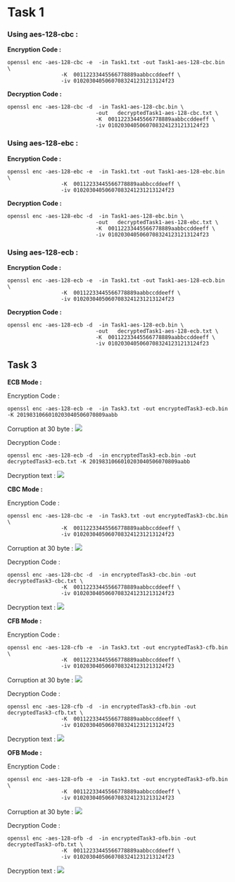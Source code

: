 # Task 1

### Using aes-128-cbc :

<b>Encryption Code :</b>
```
openssl enc -aes-128-cbc -e  -in Task1.txt -out Task1-aes-128-cbc.bin \
                 -K  00112233445566778889aabbccddeeff \
                 -iv 01020304050607083241231213124f23
```

<b>Decryption Code :</b>
```
openssl enc -aes-128-cbc -d  -in Task1-aes-128-cbc.bin \
                            -out   decryptedTask1-aes-128-cbc.txt \
                            -K  00112233445566778889aabbccddeeff \
                            -iv 01020304050607083241231213124f23
```

### Using aes-128-ebc :

<b>Encryption Code :</b>
```
openssl enc -aes-128-ebc -e  -in Task1.txt -out Task1-aes-128-ebc.bin \
                 -K  00112233445566778889aabbccddeeff \
                 -iv 01020304050607083241231213124f23
```

<b>Decryption Code :</b>
```
openssl enc -aes-128-ebc -d  -in Task1-aes-128-ebc.bin \
                            -out   decryptedTask1-aes-128-ebc.txt \
                            -K  00112233445566778889aabbccddeeff \
                            -iv 01020304050607083241231213124f23
```

### Using aes-128-ecb :

<b>Encryption Code :</b>
```
openssl enc -aes-128-ecb -e  -in Task1.txt -out Task1-aes-128-ecb.bin \
                 -K  00112233445566778889aabbccddeeff \
                 -iv 01020304050607083241231213124f23
```

<b>Decryption Code :</b>
```
openssl enc -aes-128-ecb -d  -in Task1-aes-128-ecb.bin \
                            -out   decryptedTask1-aes-128-ecb.txt \
                            -K  00112233445566778889aabbccddeeff \
                            -iv 01020304050607083241231213124f23
```




## Task 3

<b>ECB Mode :</b>  

Encryption Code :
```
openssl enc -aes-128-ecb -e  -in Task3.txt -out encryptedTask3-ecb.bin -K 2019831066010203040506070809aabb
```

Corruption at 30 byte :
<img src="../Lab3/Task3/ecb.png">

Decryption Code :
```
openssl enc -aes-128-ecb -d  -in encryptedTask3-ecb.bin -out decryptedTask3-ecb.txt -K 2019831066010203040506070809aabb
```
Decryption text :
<img src="../Lab3/Task3/decb.png">

<b>CBC Mode :</b>  

Encryption Code :
```
openssl enc -aes-128-cbc -e  -in Task3.txt -out encryptedTask3-cbc.bin \
                 -K  00112233445566778889aabbccddeeff \
                 -iv 01020304050607083241231213124f23
```

Corruption at 30 byte :
<img src="../Lab3/Task3/cbc.png">

Decryption Code :
```
openssl enc -aes-128-cbc -d  -in encryptedTask3-cbc.bin -out decryptedTask3-cbc.txt \
                 -K  00112233445566778889aabbccddeeff \
                 -iv 01020304050607083241231213124f23
```

Decryption text :
<img src="../Lab3/Task3/dcbc.png">

<b>CFB Mode :</b>  

Encryption Code :
```
openssl enc -aes-128-cfb -e  -in Task3.txt -out encryptedTask3-cfb.bin \
                 -K  00112233445566778889aabbccddeeff \
                 -iv 01020304050607083241231213124f23
```

Corruption at 30 byte :
<img src="../Lab3/Task3/cfb.png">

Decryption Code :
```
openssl enc -aes-128-cfb -d  -in encryptedTask3-cfb.bin -out decryptedTask3-cfb.txt \
                 -K  00112233445566778889aabbccddeeff \
                 -iv 01020304050607083241231213124f23
```

Decryption text :
<img src="../Lab3/Task3/dcfb.png">

<b>OFB Mode :</b>  

Encryption Code :
```
openssl enc -aes-128-ofb -e  -in Task3.txt -out encryptedTask3-ofb.bin \
                 -K  00112233445566778889aabbccddeeff \
                 -iv 01020304050607083241231213124f23
```

Corruption at 30 byte :
<img src="../Lab3/Task3/ofb.png">

Decryption Code :
```
openssl enc -aes-128-ofb -d  -in encryptedTask3-ofb.bin -out decryptedTask3-ofb.txt \
                 -K  00112233445566778889aabbccddeeff \
                 -iv 01020304050607083241231213124f23
```

Decryption text :
<img src="../Lab3/Task3/dofb.png">